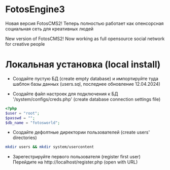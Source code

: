 # FotosEngine3
Новая версия FotosCMS2! Теперь полностью работает как опенсорсная социальная сеть для креативных людей

New version of FotosCMS2! Now working as full opensource social network for creative people

# Локальная установка (local install)

- Создайте пустую БД (create empty database)
и импортируйте туда шаблон базы данных (users.sql, последнее обновление 12.04.2024)

- Создайте файл настроек для подключения к БД '/system/configs/creds.php' (create database connection settings file)
```php
<?php
$user = "root";
$passwd = "";
$db_name = "fotosworld";
```

- Создайте дефолтные директории пользователей (create users' directories)
```bash
mkdir users && mkdir system/usercontent
```

- Зарегестрируйте первого пользователя (register first user)
Перейдите на http://localhost/register.php (open with URL)
